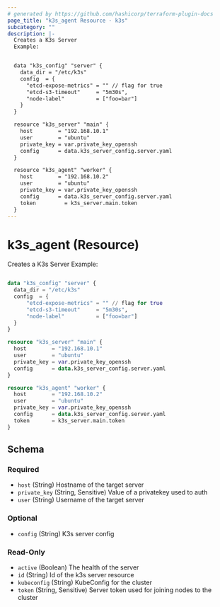 ```yaml
---
# generated by https://github.com/hashicorp/terraform-plugin-docs
page_title: "k3s_agent Resource - k3s"
subcategory: ""
description: |-
  Creates a K3s Server
  Example:


  data "k3s_config" "server" {
    data_dir = "/etc/k3s"
    config  = {
  	  "etcd-expose-metrics" = "" // flag for true
  	  "etcd-s3-timeout"     = "5m30s",
  	  "node-label"		    = ["foo=bar"]
    }
  }

  resource "k3s_server" "main" {
    host        = "192.168.10.1"
    user        = "ubuntu"
    private_key = var.private_key_openssh
    config      = data.k3s_server_config.server.yaml
  }

  resource "k3s_agent" "worker" {
    host        = "192.168.10.2"
    user        = "ubuntu"
    private_key = var.private_key_openssh
    config      = data.k3s_server_config.server.yaml
    token		  = k3s_server.main.token
  }
---
```


# k3s_agent (Resource)

Creates a K3s Server
Example:
```terraform

data "k3s_config" "server" {
  data_dir = "/etc/k3s"
  config  = {
	  "etcd-expose-metrics" = "" // flag for true
	  "etcd-s3-timeout"     = "5m30s",
	  "node-label"		    = ["foo=bar"]
  }
}

resource "k3s_server" "main" {
  host        = "192.168.10.1"
  user        = "ubuntu"
  private_key = var.private_key_openssh
  config      = data.k3s_server_config.server.yaml
}

resource "k3s_agent" "worker" {
  host        = "192.168.10.2"
  user        = "ubuntu"
  private_key = var.private_key_openssh
  config      = data.k3s_server_config.server.yaml
  token		  = k3s_server.main.token
}


```



<!-- schema generated by tfplugindocs -->
## Schema

### Required

- `host` (String) Hostname of the target server
- `private_key` (String, Sensitive) Value of a privatekey used to auth
- `user` (String) Username of the target server

### Optional

- `config` (String) K3s server config

### Read-Only

- `active` (Boolean) The health of the server
- `id` (String) Id of the k3s server resource
- `kubeconfig` (String) KubeConfig for the cluster
- `token` (String, Sensitive) Server token used for joining nodes to the cluster
